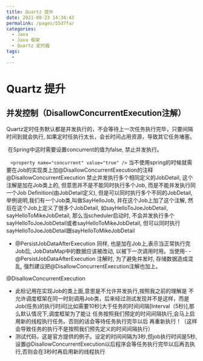 ```yaml
---
title: Quartz 提升
date: 2021-08-23 14:34:43
permalink: /pages/55d7fa/
categories:
  - Java
  - Java 框架
  - Quartz 定时器
tags:
  - 
---
```


# Quartz 提升

## 并发控制（DisallowConcurrentExecution注解）

​		Quartz定时任务默认都是并发执行的，不会等待上一次任务执行完毕，只要间隔时间到就会执行, 如果定时任执行太长，会长时间占用资源，导致其它任务堵塞。


​		在Spring中这时需要设置concurrent的值为false, 禁止并发执行。

​		` <property name="concurrent" value="true" />`
​		当不使用spring的时候就需要在Job的实现类上加@DisallowConcurrentExecution的注释
@DisallowConcurrentExecution 禁止并发执行多个相同定义的JobDetail, 这个注解是加在Job类上的, 但意思并不是不能同时执行多个Job, 而是不能并发执行同一个Job Definition(由JobDetail定义), 但是可以同时执行多个不同的JobDetail, 举例说明,我们有一个Job类,叫做SayHelloJob, 并在这个Job上加了这个注解, 然后在这个Job上定义了很多个JobDetail, 如sayHelloToJoeJobDetail, sayHelloToMikeJobDetail, 那么当scheduler启动时, 不会并发执行多个sayHelloToJoeJobDetail或者sayHelloToMikeJobDetail, 但可以同时执行sayHelloToJoeJobDetail跟sayHelloToMikeJobDetail

- @PersistJobDataAfterExecution 同样, 也是加在Job上,表示当正常执行完Job后, JobDataMap中的数据应该被改动, 以被下一次调用时用。当使用- - @PersistJobDataAfterExecution 注解时, 为了避免并发时, 存储数据造成混乱, 强烈建议把@DisallowConcurrentExecution注解也加上。




@DisallowConcurrentExecution

- 此标记用在实现Job的类上面,意思是不允许并发执行,按照我之前的理解是 不允许调度框架在同一时刻调用Job类，后来经过测试发现并不是这样，而是Job(任务)的执行时间[比如需要10秒]大于任务的时间间隔[Interval（5秒)],那么默认情况下,调度框架为了能让 任务按照我们预定的时间间隔执行,会马上启用新的线程执行任务。否则的话会等待任务执行完毕以后 再重新执行！（这样会导致任务的执行不是按照我们预先定义的时间间隔执行）
- 测试代码，这是官方提供的例子。设定的时间间隔为3秒,但job执行时间是5秒,设置@DisallowConcurrentExecution以后程序会等任务执行完毕以后再去执行,否则会在3秒时再启用新的线程执行